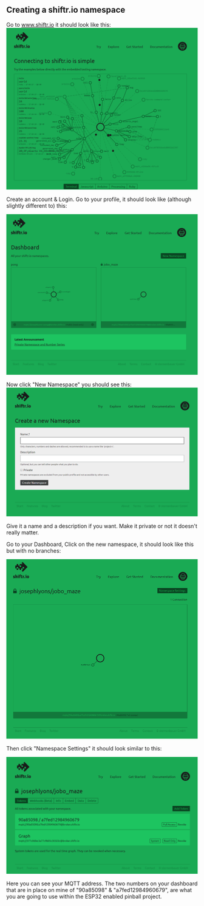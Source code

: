 ﻿## Creating a shiftr.io namespace

Go to www.shiftr.io it should look like this:
![enter image description here](https://github.com/josephlyons/FACE_CONTROL_DIGITAL_TOOLKIT/blob/master/IDEAS%20BOOK/PHYSICAL/1.%20PINBALL/ESP32%20Enabled/Creating%20a%20Shiftr.io%20Namespace/images/shiftr.io.png?raw=true)

Create an account & Login. Go to your profile, it should look like (although slightly different to) this:

![enter image description here](https://github.com/josephlyons/FACE_CONTROL_DIGITAL_TOOLKIT/blob/master/IDEAS%20BOOK/PHYSICAL/1.%20PINBALL/ESP32%20Enabled/Creating%20a%20Shiftr.io%20Namespace/images/dashboard.png?raw=true)

Now click "New Namespace" you should see this:
![enter image description here](https://github.com/josephlyons/FACE_CONTROL_DIGITAL_TOOLKIT/blob/master/IDEAS%20BOOK/PHYSICAL/1.%20PINBALL/ESP32%20Enabled/Creating%20a%20Shiftr.io%20Namespace/images/create%20new%20namespace.png?raw=true)

Give it a name and a description if you want. Make it private or not it doesn't really matter.


Go to your Dashboard, Click on the new namespace, it should look like this but with no branches:

![enter image description here](https://github.com/josephlyons/FACE_CONTROL_DIGITAL_TOOLKIT/blob/master/IDEAS%20BOOK/PHYSICAL/1.%20PINBALL/ESP32%20Enabled/Creating%20a%20Shiftr.io%20Namespace/images/namespace.png?raw=true)

Then click "Namespace Settings" it should look similar to this:

![enter image description here](https://github.com/josephlyons/FACE_CONTROL_DIGITAL_TOOLKIT/blob/master/IDEAS%20BOOK/PHYSICAL/1.%20PINBALL/ESP32%20Enabled/Creating%20a%20Shiftr.io%20Namespace/images/namespace%20settings.png?raw=true)

Here you can see your MQTT address. The two numbers on your dashboard that are in place on mine of "90a85098" & "a7fed12984960679", are what you are going to use within the ESP32 enabled pinball project.
